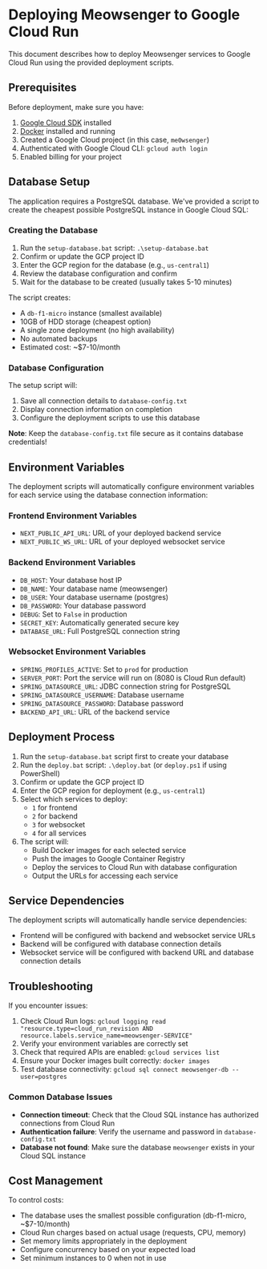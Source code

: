 # Deploying Meowsenger to Google Cloud Run

This document describes how to deploy Meowsenger services to Google Cloud Run using the provided deployment scripts.

## Prerequisites

Before deployment, make sure you have:

1. [Google Cloud SDK](https://cloud.google.com/sdk/docs/install) installed
2. [Docker](https://www.docker.com/get-started/) installed and running
3. Created a Google Cloud project (in this case, `me0wsenger`)
4. Authenticated with Google Cloud CLI: `gcloud auth login`
5. Enabled billing for your project

## Database Setup

The application requires a PostgreSQL database. We've provided a script to create the cheapest possible PostgreSQL instance in Google Cloud SQL:

### Creating the Database

1. Run the `setup-database.bat` script: `.\setup-database.bat`
2. Confirm or update the GCP project ID
3. Enter the GCP region for the database (e.g., `us-central1`)
4. Review the database configuration and confirm
5. Wait for the database to be created (usually takes 5-10 minutes)

The script creates:

- A `db-f1-micro` instance (smallest available)
- 10GB of HDD storage (cheapest option)
- A single zone deployment (no high availability)
- No automated backups
- Estimated cost: ~$7-10/month

### Database Configuration

The setup script will:

1. Save all connection details to `database-config.txt`
2. Display connection information on completion
3. Configure the deployment scripts to use this database

**Note**: Keep the `database-config.txt` file secure as it contains database credentials!

## Environment Variables

The deployment scripts will automatically configure environment variables for each service using the database connection information:

### Frontend Environment Variables

- `NEXT_PUBLIC_API_URL`: URL of your deployed backend service
- `NEXT_PUBLIC_WS_URL`: URL of your deployed websocket service

### Backend Environment Variables

- `DB_HOST`: Your database host IP
- `DB_NAME`: Your database name (meowsenger)
- `DB_USER`: Your database username (postgres)
- `DB_PASSWORD`: Your database password
- `DEBUG`: Set to `False` in production
- `SECRET_KEY`: Automatically generated secure key
- `DATABASE_URL`: Full PostgreSQL connection string

### Websocket Environment Variables

- `SPRING_PROFILES_ACTIVE`: Set to `prod` for production
- `SERVER_PORT`: Port the service will run on (8080 is Cloud Run default)
- `SPRING_DATASOURCE_URL`: JDBC connection string for PostgreSQL
- `SPRING_DATASOURCE_USERNAME`: Database username
- `SPRING_DATASOURCE_PASSWORD`: Database password
- `BACKEND_API_URL`: URL of the backend service

## Deployment Process

1. Run the `setup-database.bat` script first to create your database
2. Run the `deploy.bat` script: `.\deploy.bat` (or `deploy.ps1` if using PowerShell)
3. Confirm or update the GCP project ID
4. Enter the GCP region for deployment (e.g., `us-central1`)
5. Select which services to deploy:
   - `1` for frontend
   - `2` for backend
   - `3` for websocket
   - `4` for all services
6. The script will:
   - Build Docker images for each selected service
   - Push the images to Google Container Registry
   - Deploy the services to Cloud Run with database configuration
   - Output the URLs for accessing each service

## Service Dependencies

The deployment scripts will automatically handle service dependencies:

- Frontend will be configured with backend and websocket service URLs
- Backend will be configured with database connection details
- Websocket service will be configured with backend URL and database connection details

## Troubleshooting

If you encounter issues:

1. Check Cloud Run logs: `gcloud logging read "resource.type=cloud_run_revision AND resource.labels.service_name=meowsenger-SERVICE"`
2. Verify your environment variables are correctly set
3. Check that required APIs are enabled: `gcloud services list`
4. Ensure your Docker images built correctly: `docker images`
5. Test database connectivity: `gcloud sql connect meowsenger-db --user=postgres`

### Common Database Issues

- **Connection timeout**: Check that the Cloud SQL instance has authorized connections from Cloud Run
- **Authentication failure**: Verify the username and password in `database-config.txt`
- **Database not found**: Make sure the database `meowsenger` exists in your Cloud SQL instance

## Cost Management

To control costs:

- The database uses the smallest possible configuration (db-f1-micro, ~$7-10/month)
- Cloud Run charges based on actual usage (requests, CPU, memory)
- Set memory limits appropriately in the deployment
- Configure concurrency based on your expected load
- Set minimum instances to 0 when not in use
